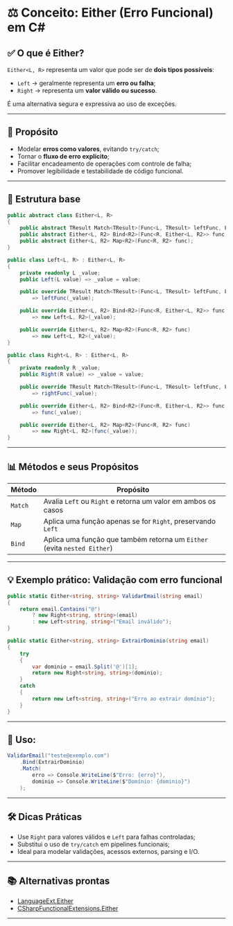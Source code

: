 
# ⚖️ Conceito: Either (Erro Funcional) em C#

## ✅ O que é Either?

`Either<L, R>` representa um valor que pode ser de **dois tipos possíveis**:

- `Left` → geralmente representa um **erro ou falha**;
- `Right` → representa um **valor válido ou sucesso**.

É uma alternativa segura e expressiva ao uso de exceções.

---

## 🎯 Propósito

- Modelar **erros como valores**, evitando `try/catch`;
- Tornar o **fluxo de erro explícito**;
- Facilitar encadeamento de operações com controle de falha;
- Promover legibilidade e testabilidade de código funcional.

---

## 🧱 Estrutura base

```csharp
public abstract class Either<L, R>
{
    public abstract TResult Match<TResult>(Func<L, TResult> leftFunc, Func<R, TResult> rightFunc);
    public abstract Either<L, R2> Bind<R2>(Func<R, Either<L, R2>> func);
    public abstract Either<L, R2> Map<R2>(Func<R, R2> func);
}

public class Left<L, R> : Either<L, R>
{
    private readonly L _value;
    public Left(L value) => _value = value;

    public override TResult Match<TResult>(Func<L, TResult> leftFunc, Func<R, TResult> rightFunc)
        => leftFunc(_value);

    public override Either<L, R2> Bind<R2>(Func<R, Either<L, R2>> func)
        => new Left<L, R2>(_value);

    public override Either<L, R2> Map<R2>(Func<R, R2> func)
        => new Left<L, R2>(_value);
}

public class Right<L, R> : Either<L, R>
{
    private readonly R _value;
    public Right(R value) => _value = value;

    public override TResult Match<TResult>(Func<L, TResult> leftFunc, Func<R, TResult> rightFunc)
        => rightFunc(_value);

    public override Either<L, R2> Bind<R2>(Func<R, Either<L, R2>> func)
        => func(_value);

    public override Either<L, R2> Map<R2>(Func<R, R2> func)
        => new Right<L, R2>(func(_value));
}
```
---

## 📊 Métodos e seus Propósitos

| Método       | Propósito                                                                 |
|--------------|---------------------------------------------------------------------------|
| `Match`      | Avalia `Left` ou `Right` e retorna um valor em ambos os casos             |
| `Map`        | Aplica uma função apenas se for `Right`, preservando `Left`               |
| `Bind`       | Aplica uma função que também retorna um `Either` (evita `nested Either`)  |

---

## 💡 Exemplo prático: Validação com erro funcional

```csharp
public static Either<string, string> ValidarEmail(string email)
{
    return email.Contains("@")
        ? new Right<string, string>(email)
        : new Left<string, string>("Email inválido");
}

public static Either<string, string> ExtrairDominio(string email)
{
    try
    {
        var dominio = email.Split('@')[1];
        return new Right<string, string>(dominio);
    }
    catch
    {
        return new Left<string, string>("Erro ao extrair domínio");
    }
}
```

---

## 🧾 Uso:

```csharp
ValidarEmail("teste@exemplo.com")
    .Bind(ExtrairDominio)
    .Match(
        erro => Console.WriteLine($"Erro: {erro}"),
        dominio => Console.WriteLine($"Domínio: {dominio}")
    );
```

---

## 🛠️ Dicas Práticas

- Use `Right` para valores válidos e `Left` para falhas controladas;
- Substitui o uso de `try/catch` em pipelines funcionais;
- Ideal para modelar validações, acessos externos, parsing e I/O.

---

## 📚 Alternativas prontas

- [LanguageExt.Either](https://github.com/louthy/language-ext)
- [CSharpFunctionalExtensions.Either](https://github.com/vkhorikov/CSharpFunctionalExtensions)

---
